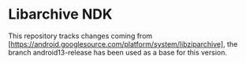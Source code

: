 # Libarchive NDK
This repository tracks changes coming from [https://android.googlesource.com/platform/system/libziparchive], the branch android13-release has been used as a base for this version.
